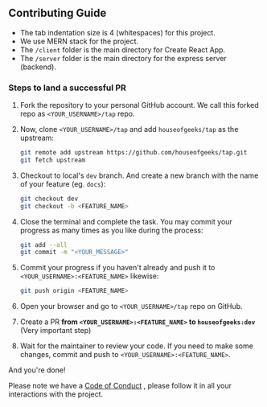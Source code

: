 ## Contributing Guide

- The tab indentation size is 4 (whitespaces) for this project.
- We use MERN stack for the project.
- The `/client` folder is the main directory for Create React App.
- The `/server` folder is the main directory for the express server (backend).


### Steps to land a successful PR

1. Fork the repository to your personal GitHub account. 
    We call this forked repo as `<YOUR_USERNAME>/tap` repo.

2. Now, clone `<YOUR_USERNAME>/tap` and add `houseofgeeks/tap` as the upstream:
    ```bash
    git remote add upstream https://github.com/houseofgeeks/tap.git
    git fetch upstream
    ```

3. Checkout to local's `dev` branch. And create a new branch with the name of your feature (eg. `docs`):
    ```bash
    git checkout dev
    git checkout -b <FEATURE_NAME>
    ```

4. Close the terminal and complete the task. You may commit your progress as many times as you like during the process:
    ```bash
    git add --all
    git commit -m "<YOUR_MESSAGE>"
    ```

5. Commit your progress if you haven't already and push it to `<YOUR_USERNAME>:<FEATURE_NAME>` likewise:
    ```bash
    git push origin <FEATURE_NAME>
    ```

6. Open your browser and go to `<YOUR_USERNAME>/tap` repo on GitHub.

7. Create a PR
**from `<YOUR_USERNAME>:<FEATURE_NAME>` to `houseofgeeks:dev`** (Very important step)

8. Wait for the maintainer to review your code.
If you need to make some changes, commit and push to `<YOUR_USERNAME>:<FEATURE_NAME>`.

And you're done!

Please note we have a [Code of Conduct](Code_of_CONDUCT.md)
, please follow it in all your interactions with the project.
